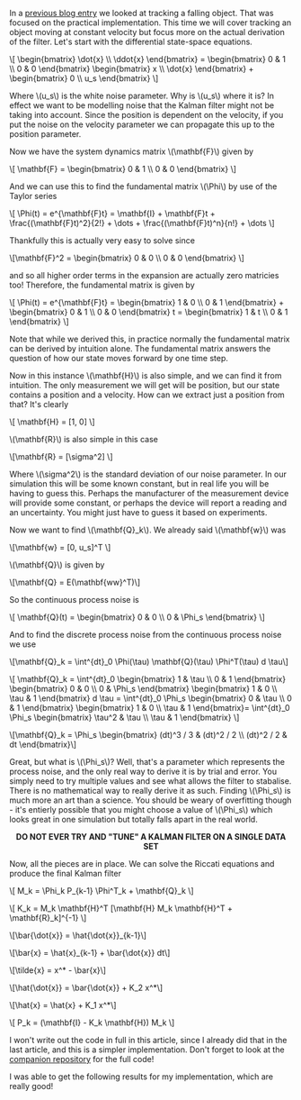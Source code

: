 In a [previous blog entry](/blog/2025-01-04/kalman-filtering-falling-object)
we looked at tracking a falling object. That was focused on the practical 
implementation. This time we will cover tracking an object moving at constant 
velocity but focus more on the actual derivation of the filter. 
Let's start with the differential state-space equations.

\\[
\begin{bmatrix}
\dot{x} \\\\
\ddot{x}
\end{bmatrix} =
\begin{bmatrix}
0 & 1 \\\\
0 & 0
\end{bmatrix}
\begin{bmatrix}
x \\\\
\dot{x}
\end{bmatrix} +
\begin{bmatrix}
0 \\\\
u_s
\end{bmatrix}
\\]

Where \\(u_s\\) is the white noise parameter. Why is \\(u_s\\) where it is? 
In effect we want to be modelling noise that the Kalman filter might not be 
taking into account. Since the position is dependent on the velocity, if you put 
the noise on the velocity parameter we can propagate this up to the position 
parameter.

Now we have the system dynamics matrix \\(\mathbf{F}\\) given by

\\[
\mathbf{F} =
\begin{bmatrix}
0 & 1 \\\\
0 & 0
\end{bmatrix}
\\]


And we can use this to find the fundamental matrix \\(\Phi\\) by
use of the Taylor series

\\[
\Phi(t) = e^{\mathbf{F}t} =
\mathbf{I} + \mathbf{F}t + \frac{(\mathbf{F}t)^2}{2!} + \dots + 
\frac{(\mathbf{F}t)^n}{n!} + \dots
\\]

Thankfully this is actually very easy to solve since

\\[\mathbf{F}^2 =
\begin{bmatrix}
0 & 0 \\\\
0 & 0
\end{bmatrix}
\\]

and so all higher order terms in the expansion are actually zero
matricies too! Therefore, the fundamental matrix is given by


\\[
\Phi(t) = e^{\mathbf{F}t} =
\begin{bmatrix}
1 & 0 \\\\
0 & 1
\end{bmatrix} +
\begin{bmatrix}
0 & 1 \\\\
0 & 0
\end{bmatrix} t =
\begin{bmatrix}
1 & t \\\\
0 & 1
\end{bmatrix}
\\]


Note that while we derived this, in practice normally the fundamental matrix 
can be derived by intuition alone. The fundamental matrix answers the question 
of how our state moves forward by one time step.

Now in this instance \\(\mathbf{H}\\) is also simple, and we can find it from 
intuition. The only measurement we will get will be position, but our state 
contains a position and a velocity. How can we extract just a position from 
that? It's clearly


\\[ \mathbf{H} = [1, 0] \\]

\\(\mathbf{R}\\) is also simple in this case

\\[\mathbf{R} = [\sigma^2] \\]


Where \\(\sigma^2\\) is the standard deviation of our noise parameter.
In our simulation this will be some known constant, but in real life you will be 
having to guess this. Perhaps the manufacturer of the measurement device will 
provide some constant, or perhaps the device will report a reading and an 
uncertainty. You might just have to guess it based on experiments.

Now we want to find \\(\mathbf{Q}_k\\). We already said \\(\mathbf{w}\\) was

\\[\mathbf{w} = [0, u_s]^T \\]


\\(\mathbf{Q}\\) is given by

\\[\mathbf{Q} = E(\mathbf{ww}^T)\\]

So the continuous process noise is
            
\\[
\mathbf{Q}(t) =
\begin{bmatrix}
0 & 0 \\\\
0 & \Phi_s
\end{bmatrix}
\\]

And to find the discrete process noise from the continuous
process noise we use
            
\\[\mathbf{Q}_k = \int^{dt}_0 \Phi(\tau) \mathbf{Q}(\tau) \Phi^T(\tau) d \tau\\]

\\[
\mathbf{Q}_k = \int^{dt}_0
\begin{bmatrix}
1 & \tau \\\\
0 & 1
\end{bmatrix}
\begin{bmatrix}
0 & 0 \\\\
0 & \Phi_s
\end{bmatrix}
\begin{bmatrix}
1 & 0 \\\\
\tau & 1
\end{bmatrix}
d \tau =
\int^{dt}_0
\Phi_s
\begin{bmatrix}
0 & \tau \\\\
0 & 1
\end{bmatrix}
\begin{bmatrix}
1 & 0 \\\\
\tau & 1
\end{bmatrix}=
\int^{dt}_0
\Phi_s
\begin{bmatrix}
\tau^2 & \tau \\\\
\tau & 1
\end{bmatrix}
\\]

\\[\mathbf{Q}_k = \Phi_s
\begin{bmatrix}
(dt)^3 / 3 & (dt)^2 / 2 \\\\
(dt)^2 / 2 & dt
\end{bmatrix}\\]

            
Great, but what is \\(\Phi_s\\)? Well, that's a parameter which represents the 
process noise, and the only real way to derive it is by trial and error. 
You simply need to try multiple values and see what allows the filter to 
stabalise. There is no mathematical way to really derive it as such. Finding 
\\(\Phi_s\\) is much more an art than a science. You should be weary of 
overfitting though - it's entierly possible that you might choose a value of 
\\(\Phi_s\\) which looks great in one simulation but totally falls apart in the 
real world.
            
<center>
    <strong>DO NOT EVER TRY AND "TUNE" A KALMAN FILTER ON A
        SINGLE DATA SET</strong>
</center>
     
Now, all the pieces are in place. We can solve the Riccati equations and 
produce the final Kalman filter
            
\\[ M_k = \Phi_k P_{k-1} \Phi^T_k + \mathbf{Q}_k \\]

\\[ K_k = M_k \mathbf{H}^T [\mathbf{H} M_k \mathbf{H}^T + \mathbf{R}_k]^{-1} \\]

\\[\bar{\dot{x}} = \hat{\dot{x}}_{k-1}\\]

\\[\bar{x} = \hat{x}_{k-1} + \bar{\dot{x}} dt\\]

\\[\tilde{x} = x^* - \bar{x}\\]

\\[\hat{\dot{x}} = \bar{\dot{x}} + K_2 x^*\\]

\\[\hat{x} = \hat{x} + K_1 x^*\\]

\\[ P_k = (\mathbf{I} - K_k \mathbf{H}) M_k \\]

            
I won't write out the code in full in this article, since I already did that in 
the last article, and this is a simpler implementation. Don't forget to look at 
the [companion repository](https://github.com/IndigoCurnick/kalman-filtering-rs)
for the full code!

I was able to get the following results for my implementation, which are really 
good!

<div id="position-plot" class="plotly-graph-div" style="height:100%; width:100%;"></div>

<div id="velocity-plot" class="plotly-graph-div" style="height:100%; width:100%;"></div>

<div id="position-residual" class="plotly-graph-div" style="height:100%; width:100%;"></div>

<div id="velocity-residual" class="plotly-graph-div" style="height:100%; width:100%;"></div>

<script id="KalmanFilterScripts" src="/blog-assets/2025-01-11-kalman-filter-constant-velocity/plots.js"></script>
